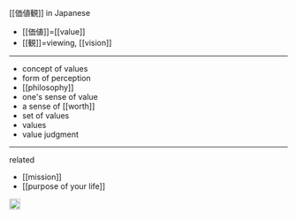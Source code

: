 
[[価値観]] in Japanese

- [[価値]]=[[value]]
- [[観]]=viewing, [[vision]]

---

- concept of values
- form of perception
- [[philosophy]]
- one's sense of value
- a sense of [[worth]]
- set of values
- values
- value judgment

---

related
- [[mission]]
- [[purpose of your life]]

<img src='https://scrapbox.io/api/pages/nishio/en/icon' alt='en.icon' height="19.5"/>